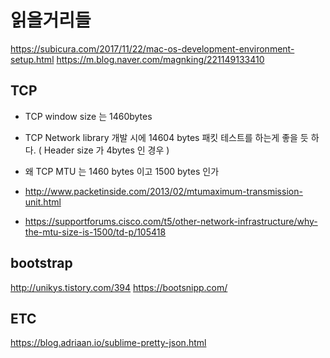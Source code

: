 # 읽을거리들
 
https://subicura.com/2017/11/22/mac-os-development-environment-setup.html
https://m.blog.naver.com/magnking/221149133410

## TCP 
 - TCP window size 는 1460bytes
 - TCP Network library 개발 시에 14604 bytes 패킷 테스트를 하는게 좋을 듯 하다. ( Header size 가 4bytes 인 경우 )

 - 왜 TCP MTU 는 1460 bytes 이고 1500 bytes 인가
 - http://www.packetinside.com/2013/02/mtumaximum-transmission-unit.html
 - https://supportforums.cisco.com/t5/other-network-infrastructure/why-the-mtu-size-is-1500/td-p/105418

## bootstrap
http://unikys.tistory.com/394
https://bootsnipp.com/

## ETC
https://blog.adriaan.io/sublime-pretty-json.html
 

